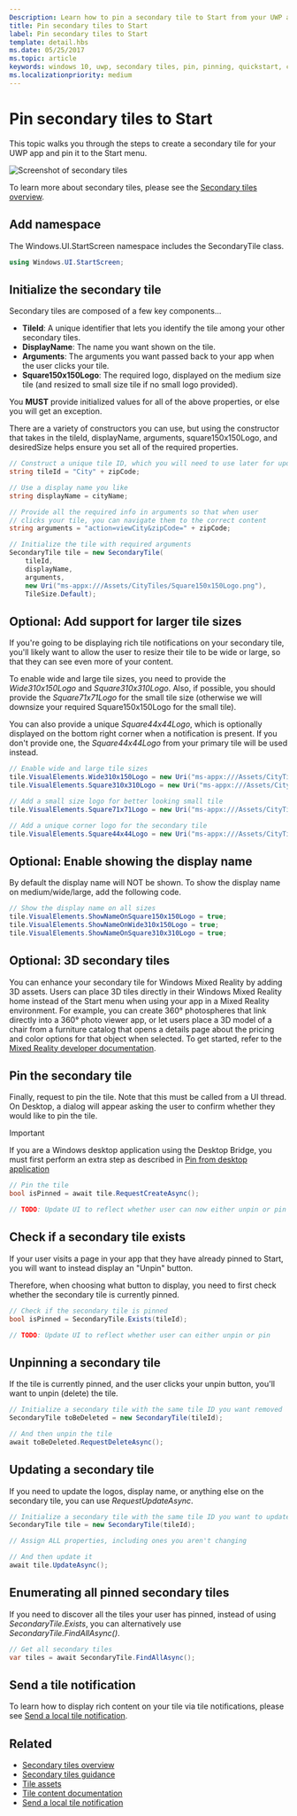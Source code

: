 ```yaml
---
Description: Learn how to pin a secondary tile to Start from your UWP app.
title: Pin secondary tiles to Start
label: Pin secondary tiles to Start
template: detail.hbs
ms.date: 05/25/2017
ms.topic: article
keywords: windows 10, uwp, secondary tiles, pin, pinning, quickstart, code sample, example, secondarytile
ms.localizationpriority: medium
---
```


# Pin secondary tiles to Start


This topic walks you through the steps to create a secondary tile for your UWP app and pin it to the Start menu.

![Screenshot of secondary tiles](images/secondarytiles.png)

To learn more about secondary tiles, please see the [Secondary tiles overview](secondary-tiles.md).


## Add namespace

The Windows.UI.StartScreen namespace includes the SecondaryTile class.

```csharp
using Windows.UI.StartScreen;
```


## Initialize the secondary tile

Secondary tiles are composed of a few key components...

* **TileId**: A unique identifier that lets you identify the tile among your other secondary tiles.
* **DisplayName**: The name you want shown on the tile.
* **Arguments**: The arguments you want passed back to your app when the user clicks your tile.
* **Square150x150Logo**: The required logo, displayed on the medium size tile (and resized to small size tile if no small logo provided).

You **MUST** provide initialized values for all of the above properties, or else you will get an exception.

There are a variety of constructors you can use, but using the constructor that takes in the tileId, displayName, arguments, square150x150Logo, and desiredSize helps ensure you set all of the required properties.

```csharp
// Construct a unique tile ID, which you will need to use later for updating the tile
string tileId = "City" + zipCode;

// Use a display name you like
string displayName = cityName;

// Provide all the required info in arguments so that when user
// clicks your tile, you can navigate them to the correct content
string arguments = "action=viewCity&zipCode=" + zipCode;

// Initialize the tile with required arguments
SecondaryTile tile = new SecondaryTile(
    tileId,
    displayName,
    arguments,
    new Uri("ms-appx:///Assets/CityTiles/Square150x150Logo.png"),
    TileSize.Default);
```


## Optional: Add support for larger tile sizes

If you're going to be displaying rich tile notifications on your secondary tile, you'll likely want to allow the user to resize their tile to be wide or large, so that they can see even more of your content.

To enable wide and large tile sizes, you need to provide the *Wide310x150Logo* and *Square310x310Logo*. Also, if possible, you should provide the *Square71x71Logo* for the small tile size (otherwise we will downsize your required Square150x150Logo for the small tile).

You can also provide a unique *Square44x44Logo*, which is optionally displayed on the bottom right corner when a notification is present. If you don't provide one, the *Square44x44Logo* from your primary tile will be used instead.

```csharp
// Enable wide and large tile sizes
tile.VisualElements.Wide310x150Logo = new Uri("ms-appx:///Assets/CityTiles/Wide310x150Logo.png");
tile.VisualElements.Square310x310Logo = new Uri("ms-appx:///Assets/CityTiles/Square310x310Logo.png");

// Add a small size logo for better looking small tile
tile.VisualElements.Square71x71Logo = new Uri("ms-appx:///Assets/CityTiles/Square71x71Logo.png");

// Add a unique corner logo for the secondary tile
tile.VisualElements.Square44x44Logo = new Uri("ms-appx:///Assets/CityTiles/Square44x44Logo.png");
```


## Optional: Enable showing the display name

By default the display name will NOT be shown. To show the display name on medium/wide/large, add the following code.

```csharp
// Show the display name on all sizes
tile.VisualElements.ShowNameOnSquare150x150Logo = true;
tile.VisualElements.ShowNameOnWide310x150Logo = true;
tile.VisualElements.ShowNameOnSquare310x310Logo = true;
```


## Optional: 3D secondary tiles
You can enhance your secondary tile for Windows Mixed Reality by adding 3D assets. Users can place 3D tiles directly in their Windows Mixed Reality home instead of the Start menu when using your app in a Mixed Reality environment. For example, you can create 360° photospheres that link directly into a 360° photo viewer app, or let users place a 3D model of a chair from a furniture catalog that opens a details page about the pricing and color options for that object when selected. To get started, refer to the [Mixed Reality developer documentation](https://developer.microsoft.com/windows/mixed-reality/implementing_3d_deep_links_for_your_app_in_the_windows_mixed_reality_home).



## Pin the secondary tile

Finally, request to pin the tile. Note that this must be called from a UI thread. On Desktop, a dialog will appear asking the user to confirm whether they would like to pin the tile.

> [!IMPORTANT]
> If you are a Windows desktop application using the Desktop Bridge, you must first perform an extra step as described in [Pin from desktop application](secondary-tiles-desktop-pinning.md)

```csharp
// Pin the tile
bool isPinned = await tile.RequestCreateAsync();

// TODO: Update UI to reflect whether user can now either unpin or pin
```


## Check if a secondary tile exists

If your user visits a page in your app that they have already pinned to Start, you will want to instead display an "Unpin" button.

Therefore, when choosing what button to display, you need to first check whether the secondary tile is currently pinned.

```csharp
// Check if the secondary tile is pinned
bool isPinned = SecondaryTile.Exists(tileId);

// TODO: Update UI to reflect whether user can either unpin or pin
```


## Unpinning a secondary tile

If the tile is currently pinned, and the user clicks your unpin button, you'll want to unpin (delete) the tile.

```csharp
// Initialize a secondary tile with the same tile ID you want removed
SecondaryTile toBeDeleted = new SecondaryTile(tileId);

// And then unpin the tile
await toBeDeleted.RequestDeleteAsync();
```


## Updating a secondary tile

If you need to update the logos, display name, or anything else on the secondary tile, you can use *RequestUpdateAsync*.

```csharp
// Initialize a secondary tile with the same tile ID you want to update
SecondaryTile tile = new SecondaryTile(tileId);

// Assign ALL properties, including ones you aren't changing

// And then update it
await tile.UpdateAsync();
```


## Enumerating all pinned secondary tiles

If you need to discover all the tiles your user has pinned, instead of using *SecondaryTile.Exists*, you can alternatively use *SecondaryTile.FindAllAsync()*.

```csharp
// Get all secondary tiles
var tiles = await SecondaryTile.FindAllAsync();
```


## Send a tile notification

To learn how to display rich content on your tile via tile notifications, please see [Send a local tile notification](sending-a-local-tile-notification.md).


## Related

* [Secondary tiles overview](secondary-tiles.md)
* [Secondary tiles guidance](secondary-tiles-guidance.md)
* [Tile assets](app-assets.md)
* [Tile content documentation](create-adaptive-tiles.md)
* [Send a local tile notification](sending-a-local-tile-notification.md)
